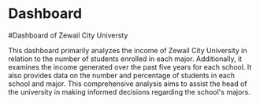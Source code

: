 # Dashboard
#Dashboard of Zewail City Universty 

This dashboard primarily analyzes the income of Zewail City University in relation to the number of students enrolled in each major. Additionally, it examines the income generated over the past five years for each school. It also provides data on the number and percentage of students in each school and major. This comprehensive analysis aims to assist the head of the university in making informed decisions regarding the school's majors.

